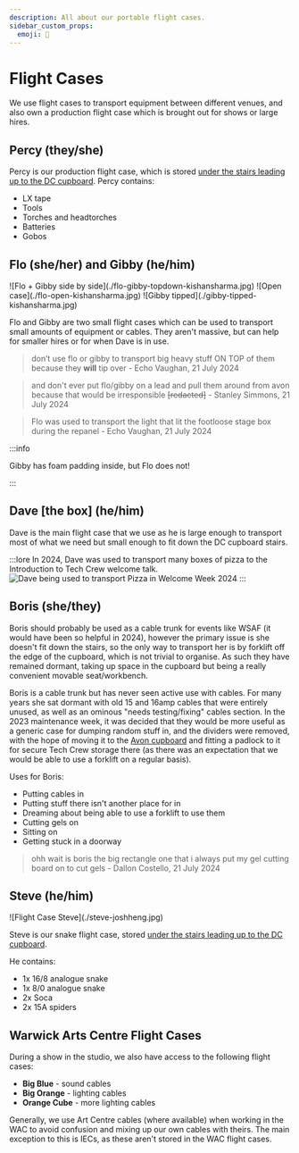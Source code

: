 ```yaml
---
description: All about our portable flight cases.
sidebar_custom_props:
  emoji: 🚋
---
```

# Flight Cases

We use flight cases to transport equipment between different venues, and also own a production flight case which is
brought out for shows or large hires.

## Percy (they/she)

Percy is our production flight case, which is stored
[under the stairs leading up to the DC cupboard](/wiki/tech-crew/storage#the-under-stairs-cupboard). Percy contains:

* LX tape
* Tools
* Torches and headtorches
* Batteries
* Gobos

## Flo (she/her) and Gibby (he/him)

<div class="img-gallery">
  ![Flo + Gibby side by side](./flo-gibby-topdown-kishansharma.jpg)
  ![Open case](./flo-open-kishansharma.jpg)
  ![Gibby tipped](./gibby-tipped-kishansharma.jpg)
</div>

Flo and Gibby are two small flight cases which can be used to transport small amounts of equipment or cables. They
aren't massive, but can help for smaller hires or for when Dave is in use.

> don’t use flo or gibby to transport big heavy stuff ON TOP of them because they **will** tip over - Echo Vaughan, 21
> July 2024

> and don't ever put flo/gibby on a lead and pull them around from avon because that would be irresponsible
> ~~[redacted]~~ - Stanley Simmons, 21 July 2024

> Flo was used to transport the light that lit the footloose stage box during the repanel - Echo Vaughan, 21 July 2024

:::info

Gibby has foam padding inside, but Flo does not!

:::

## Dave [the box] (he/him)
Dave is the main flight case that we use as he is large enough to transport most of what we need but small enough to
fit down the DC cupboard stairs.

:::lore
In 2024, Dave was used to transport many boxes of pizza to the Introduction to Tech Crew welcome talk.
![Dave being used to transport Pizza in Welcome Week 2024](./dave-pizza-joshheng.jpg)
:::

## Boris (she/they)

Boris should probably be used as a cable trunk for events like WSAF (it would have been so helpful in 2024), however the
primary issue is she doesn't fit down the stairs, so the only way to transport her is by forklift off the edge of the
cupboard, which is not trivial to organise. As such they have remained dormant, taking up space in the cupboard but
being a really convenient movable seat/workbench.

Boris is a cable trunk but has never seen active use with cables. For many years she sat dormant with old 15 and 16amp
cables that were entirely unused, as well as an ominous "needs testing/fixing" cables section. In the 2023 maintenance
week, it was decided that they would be more useful as a generic case for dumping random stuff in, and the dividers were
removed, with the hope of moving it to the [Avon cupboard](/wiki/tech-crew/storage#the-avon-cupboard) and
fitting a padlock to it for secure Tech Crew storage there (as there was an expectation that we would be able to use a
forklift on a regular basis).

Uses for Boris:

* Putting cables in
* Putting stuff there isn't another place for in
* Dreaming about being able to use a forklift to use them
* Cutting gels on
* Sitting on
* Getting stuck in a doorway

> ohh wait is boris the big rectangle one that i always put my gel cutting board on to cut gels - Dallon Costello,
> 21 July 2024

## Steve (he/him)

<div class="img-gallery">
![Flight Case Steve](./steve-joshheng.jpg)
</div>

Steve is our snake flight case, stored
[under the stairs leading up to the DC cupboard](/wiki/tech-crew/storage#the-under-stairs-cupboard). 

He contains:
* 1x 16/8 analogue snake
* 1x 8/0 analogue snake
* 2x Soca
* 2x 15A spiders

## Warwick Arts Centre Flight Cases

During a show in the studio, we also have access to the following flight cases:

* **Big Blue** - sound cables
* **Big Orange** - lighting cables
* **Orange Cube** - more lighting cables

Generally, we use Art Centre cables (where available) when working in the WAC to avoid confusion and mixing up our own 
cables with theirs. The main exception to this is IECs, as these aren't stored in the WAC flight cases.
